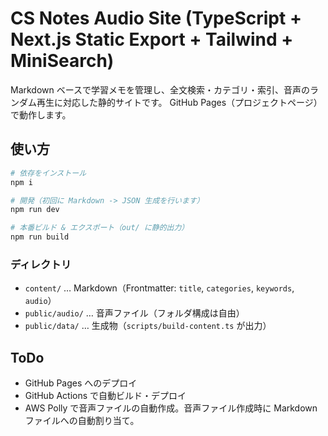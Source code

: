 # CS Notes Audio Site (TypeScript + Next.js Static Export + Tailwind + MiniSearch)

Markdown ベースで学習メモを管理し、全文検索・カテゴリ・索引、音声のランダム再生に対応した静的サイトです。
GitHub Pages（プロジェクトページ）で動作します。

## 使い方

```bash
# 依存をインストール
npm i

# 開発（初回に Markdown -> JSON 生成を行います）
npm run dev

# 本番ビルド & エクスポート（out/ に静的出力）
npm run build
```

### ディレクトリ

- `content/` … Markdown（Frontmatter: `title`, `categories`, `keywords`, `audio`）
- `public/audio/` … 音声ファイル（フォルダ構成は自由）
- `public/data/` … 生成物（`scripts/build-content.ts` が出力）

## ToDo

- GitHub Pages へのデプロイ
- GitHub Actions で自動ビルド・デプロイ
- AWS Polly で音声ファイルの自動作成。音声ファイル作成時に Markdown ファイルへの自動割り当て。
